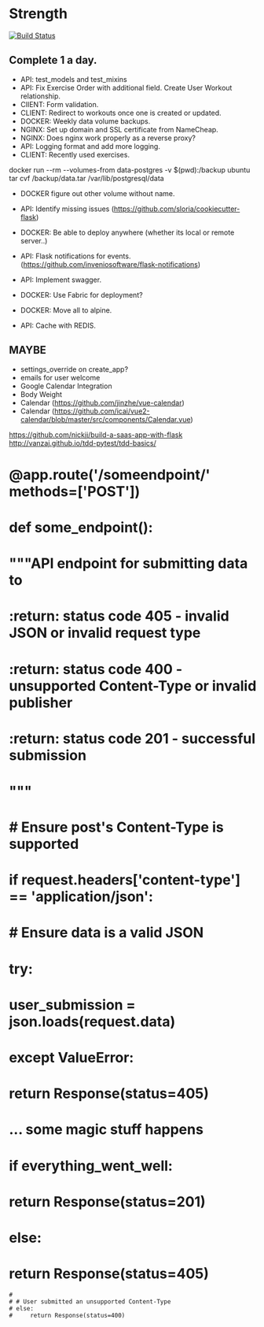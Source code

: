 # Strength

[![Build Status](https://travis-ci.com/SeanBE/strength.svg?token=YwoffpzcxpVgFc4sk6nY&branch=master)](https://travis-ci.com/SeanBE/strength)

## Complete 1 a day.
- API: test_models and test_mixins
- API: Fix Exercise Order with additional field. Create User Workout relationship.
- ClIENT: Form validation.
- CLIENT: Redirect to workouts once one is created or updated.
- DOCKER: Weekly data volume backups.
- NGINX: Set up domain and SSL certificate from NameCheap.
- NGINX: Does nginx work properly as a reverse proxy?
- API: Logging format and add more logging.
- CLIENT: Recently used exercises.

docker run --rm --volumes-from data-postgres -v $(pwd):/backup ubuntu tar cvf /backup/data.tar /var/lib/postgresql/data

- DOCKER figure out other volume without name.

- API: Identify missing issues (https://github.com/sloria/cookiecutter-flask)
- DOCKER: Be able to deploy anywhere (whether its local or remote server..)
- API: Flask notifications for events. (https://github.com/inveniosoftware/flask-notifications)
- API: Implement swagger.
- DOCKER: Use Fabric for deployment?
- DOCKER: Move all to alpine.
- API: Cache with REDIS.

## MAYBE
- settings_override on create_app?
- emails for user welcome
- Google Calendar Integration
- Body Weight
- Calendar (https://github.com/jinzhe/vue-calendar)
- Calendar (https://github.com/icai/vue2-calendar/blob/master/src/components/Calendar.vue)


https://github.com/nickjj/build-a-saas-app-with-flask
http://vanzaj.github.io/tdd-pytest/tdd-basics/
# @app.route('/someendpoint/' methods=['POST'])
# def some_endpoint():
#     """API endpoint for submitting data to
#
#     :return: status code 405 - invalid JSON or invalid request type
#     :return: status code 400 - unsupported Content-Type or invalid publisher
#     :return: status code 201 - successful submission
#     """
#     # Ensure post's Content-Type is supported
#     if request.headers['content-type'] == 'application/json':
#         # Ensure data is a valid JSON
#         try:
#             user_submission = json.loads(request.data)
#         except ValueError:
#             return Response(status=405)
#         ... some magic stuff happens
#         if everything_went_well:
#             return Response(status=201)
#         else:
#             return Response(status=405)

    #
    # # User submitted an unsupported Content-Type
    # else:
    #     return Response(status=400)

